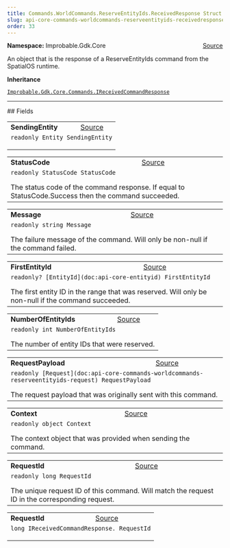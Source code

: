 ```yaml
---
title: Commands.WorldCommands.ReserveEntityIds.ReceivedResponse Struct
slug: api-core-commands-worldcommands-reserveentityids-receivedresponse
order: 33
---
```


<p><b>Namespace:</b> Improbable.Gdk.Core<span style="float: right"><a href="https://www.github.com/spatialos/gdk-for-unity/blob/0.3.3/workers/unity/Packages/io.improbable.gdk.core/Commands/WorldCommands/ReserveEntityIds.cs/#L42">Source</a></span></p>

</p>


<p>An object that is the response of a ReserveEntityIds command from the SpatialOS runtime. </p>



</p>
<p><b>Inheritance</b></p>

<code>[Improbable.Gdk.Core.Commands.IReceivedCommandResponse](doc:api-core-commands-ireceivedcommandresponse)</code>






</p>
<hr style="width:100%; border-top-color:#d8d8d8" />
## Fields


</p>


<table class="io-api-doc">    <tr>        <td class="io-api-doc-name"><a id="sendingentity"></a><b>SendingEntity</b></td>        <td class="io-api-doc-source"><a href="https://www.github.com/spatialos/gdk-for-unity/blob/0.3.3/workers/unity/Packages/io.improbable.gdk.core/Commands/WorldCommands/ReserveEntityIds.cs/#L44">Source</a></td>    </tr>    <tr>        <td class="io-api-doc-content" colspan="2"><code>readonly Entity SendingEntity</code></p></td>    </tr></table>
<table class="io-api-doc">    <tr>        <td class="io-api-doc-name"><a id="statuscode"></a><b>StatusCode</b></td>        <td class="io-api-doc-source"><a href="https://www.github.com/spatialos/gdk-for-unity/blob/0.3.3/workers/unity/Packages/io.improbable.gdk.core/Commands/WorldCommands/ReserveEntityIds.cs/#L50">Source</a></td>    </tr>    <tr>        <td class="io-api-doc-content" colspan="2"><code>readonly StatusCode StatusCode</code></p>The status code of the command response. If equal to StatusCode.Success then the command succeeded. </td>    </tr></table>
<table class="io-api-doc">    <tr>        <td class="io-api-doc-name"><a id="message"></a><b>Message</b></td>        <td class="io-api-doc-source"><a href="https://www.github.com/spatialos/gdk-for-unity/blob/0.3.3/workers/unity/Packages/io.improbable.gdk.core/Commands/WorldCommands/ReserveEntityIds.cs/#L55">Source</a></td>    </tr>    <tr>        <td class="io-api-doc-content" colspan="2"><code>readonly string Message</code></p>The failure message of the command. Will only be non-null if the command failed. </td>    </tr></table>
<table class="io-api-doc">    <tr>        <td class="io-api-doc-name"><a id="firstentityid"></a><b>FirstEntityId</b></td>        <td class="io-api-doc-source"><a href="https://www.github.com/spatialos/gdk-for-unity/blob/0.3.3/workers/unity/Packages/io.improbable.gdk.core/Commands/WorldCommands/ReserveEntityIds.cs/#L61">Source</a></td>    </tr>    <tr>        <td class="io-api-doc-content" colspan="2"><code>readonly? [EntityId](doc:api-core-entityid) FirstEntityId</code></p>The first entity ID in the range that was reserved. Will only be non-null if the command succeeded. </td>    </tr></table>
<table class="io-api-doc">    <tr>        <td class="io-api-doc-name"><a id="numberofentityids"></a><b>NumberOfEntityIds</b></td>        <td class="io-api-doc-source"><a href="https://www.github.com/spatialos/gdk-for-unity/blob/0.3.3/workers/unity/Packages/io.improbable.gdk.core/Commands/WorldCommands/ReserveEntityIds.cs/#L66">Source</a></td>    </tr>    <tr>        <td class="io-api-doc-content" colspan="2"><code>readonly int NumberOfEntityIds</code></p>The number of entity IDs that were reserved. </td>    </tr></table>
<table class="io-api-doc">    <tr>        <td class="io-api-doc-name"><a id="requestpayload"></a><b>RequestPayload</b></td>        <td class="io-api-doc-source"><a href="https://www.github.com/spatialos/gdk-for-unity/blob/0.3.3/workers/unity/Packages/io.improbable.gdk.core/Commands/WorldCommands/ReserveEntityIds.cs/#L71">Source</a></td>    </tr>    <tr>        <td class="io-api-doc-content" colspan="2"><code>readonly [Request](doc:api-core-commands-worldcommands-reserveentityids-request) RequestPayload</code></p>The request payload that was originally sent with this command. </td>    </tr></table>
<table class="io-api-doc">    <tr>        <td class="io-api-doc-name"><a id="context"></a><b>Context</b></td>        <td class="io-api-doc-source"><a href="https://www.github.com/spatialos/gdk-for-unity/blob/0.3.3/workers/unity/Packages/io.improbable.gdk.core/Commands/WorldCommands/ReserveEntityIds.cs/#L76">Source</a></td>    </tr>    <tr>        <td class="io-api-doc-content" colspan="2"><code>readonly object Context</code></p>The context object that was provided when sending the command. </td>    </tr></table>
<table class="io-api-doc">    <tr>        <td class="io-api-doc-name"><a id="requestid"></a><b>RequestId</b></td>        <td class="io-api-doc-source"><a href="https://www.github.com/spatialos/gdk-for-unity/blob/0.3.3/workers/unity/Packages/io.improbable.gdk.core/Commands/WorldCommands/ReserveEntityIds.cs/#L81">Source</a></td>    </tr>    <tr>        <td class="io-api-doc-content" colspan="2"><code>readonly long RequestId</code></p>The unique request ID of this command. Will match the request ID in the corresponding request. </td>    </tr></table>
<table class="io-api-doc">    <tr>        <td class="io-api-doc-name"><a id="requestid"></a><b>RequestId</b></td>        <td class="io-api-doc-source"><a href="https://www.github.com/spatialos/gdk-for-unity/blob/0.3.3/workers/unity/Packages/io.improbable.gdk.core/Commands/WorldCommands/ReserveEntityIds.cs/#L98">Source</a></td>    </tr>    <tr>        <td class="io-api-doc-content" colspan="2"><code>long IReceivedCommandResponse. RequestId</code></p></td>    </tr></table>








